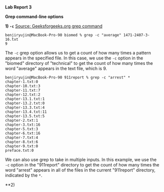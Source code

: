 **Lab Report 3**

**Grep command-line options**

**1) `-c`**
[Source: Geeksforgeeks.org grep command](https://www.geeksforgeeks.org/grep-command-in-unixlinux/#)

```
benjiryujin@MacBook-Pro-90 biomed % grep -c "average" 1471-2407-3-16.txt      
9
```

The `-c` grep option allows us to get a count of how many times a pattern appears in the specified file. In this case, we use the `-c` option in the "biomed" directory of "technical" to get the count of how many times the word "average" appears in the text file, which is 9. 

```
benjiryujin@MacBook-Pro-90 911report % grep -c "arrest" *
chapter-1.txt:0
chapter-10.txt:3
chapter-11.txt:7
chapter-12.txt:2
chapter-13.1.txt:1
chapter-13.2.txt:0
chapter-13.3.txt:4
chapter-13.4.txt:11
chapter-13.5.txt:5
chapter-2.txt:1
chapter-3.txt:16
chapter-5.txt:3
chapter-6.txt:16
chapter-7.txt:4
chapter-8.txt:6
chapter-9.txt:0
preface.txt:0
```
We can also use grep to take in multiple inputs. In this example, we use the `-c` option in the "911report" directory to get the count of how many times the word "arrest" appears in all of the files in the current "911report" directory, indicated by the `*`.

**2) 

